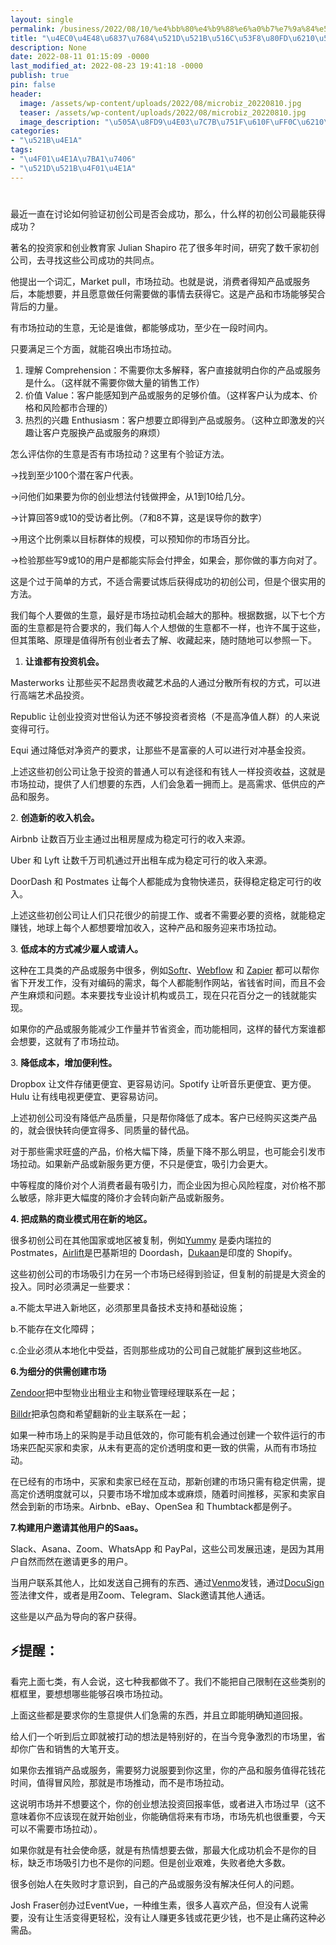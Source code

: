 ```yaml
---
layout: single
permalink: /business/2022/08/10/%e4%bb%80%e4%b9%88%e6%a0%b7%e7%9a%84%e5%88%9d%e5%88%9b%e5%85%ac%e5%8f%b8%e8%83%bd%e6%88%90%e5%8a%9f%ef%bc%9f/
title: "\u4EC0\u4E48\u6837\u7684\u521D\u521B\u516C\u53F8\u80FD\u6210\u529F\uFF1F"
description: None
date: 2022-08-11 01:15:09 -0000
last_modified_at: 2022-08-23 19:41:18 -0000
publish: true
pin: false
header:
  image: /assets/wp-content/uploads/2022/08/microbiz_20220810.jpg
  teaser: /assets/wp-content/uploads/2022/08/microbiz_20220810.jpg
  image_description: "\u505A\u8FD9\u4E03\u7C7B\u751F\u610F\uFF0C\u6210\u529F\u7387\u53D8\u5F88\u5927"
categories:
- "\u521B\u4E1A"
tags:
- "\u4F01\u4E1A\u7BA1\u7406"
- "\u521D\u521B\u4F01\u4E1A"
---
```

#

最近一直在讨论如何验证初创公司是否会成功，那么，什么样的初创公司最能获得成功？

著名的投资家和创业教育家 Julian Shapiro 花了很多年时间，研究了数千家初创公司，去寻找这些公司成功的共同点。

他提出一个词汇，Market pull，市场拉动。也就是说，消费者得知产品或服务后，本能想要，并且愿意做任何需要做的事情去获得它。这是产品和市场能够契合背后的力量。

有市场拉动的生意，无论是谁做，都能够成功，至少在一段时间内。

只要满足三个方面，就能召唤出市场拉动。

  1. 理解 Comprehension：不需要你太多解释，客户直接就明白你的产品或服务是什么。（这样就不需要你做大量的销售工作）
  2. 价值 Value：客户能感知到产品或服务的足够价值。（这样客户认为成本、价格和风险都市合理的）
  3. 热烈的兴趣 Enthusiasm：客户想要立即得到产品或服务。（这种立即激发的兴趣让客户克服换产品或服务的麻烦）

怎么评估你的生意是否有市场拉动？这里有个验证方法。

→找到至少100个潜在客户代表。

→问他们如果要为你的创业想法付钱做押金，从1到10给几分。

→计算回答9或10的受访者比例。（7和8不算，这是误导你的数字）

→用这个比例乘以目标群体的规模，可以预知你的市场百分比。

→检验那些写9或10的用户是都能实际会付押金，如果会，那你做的事方向对了。

这是个过于简单的方式，不适合需要试炼后获得成功的初创公司，但是个很实用的方法。

我们每个人要做的生意，最好是市场拉动机会越大的那种。根据数据，以下七个方面的生意都是符合要求的，我们每人个人想做的生意都不一样，也许不属于这些，但其策略、原理是值得所有创业者去了解、收藏起来，随时随地可以参照一下。

  1. **让谁都有投资机会。**

Masterworks 让那些买不起昂贵收藏艺术品的人通过分散所有权的方式，可以进行高端艺术品投资。

Republic 让创业投资对世俗认为还不够投资者资格（不是高净值人群）的人来说变得可行。

Equi 通过降低对净资产的要求，让那些不是富豪的人可以进行对冲基金投资。

上述这些初创公司让急于投资的普通人可以有途径和有钱人一样投资收益，这就是市场拉动，提供了人们想要的东西，人们会急着一拥而上。是高需求、低供应的产品和服务。

2\. **创造新的收入机会。**

Airbnb 让数百万业主通过出租房屋成为稳定可行的收入来源。

Uber 和 Lyft 让数千万司机通过开出租车成为稳定可行的收入来源。

DoorDash 和 Postmates 让每个人都能成为食物快递员，获得稳定稳定可行的收入。

上述这些初创公司让人们只花很少的前提工作、或者不需要必要的资格，就能稳定赚钱，地球上每个人都想要增加收入，这种产品和服务迎来市场拉动。

3\. **低成本的方式减少雇人或请人。**

这种在工具类的产品或服务中很多，例如[Softr](https://www.softr.io)、[Webflow](https://webflow.com) 和 [Zapier](https://zapier.com) 都可以帮你省下开发工作，没有对编码的需求，每个人都能制作网站，省钱省时间，而且不会产生麻烦和问题。本来要找专业设计机构或员工，现在只花百分之一的钱就能实现。

如果你的产品或服务能减少工作量并节省资金，而功能相同，这样的替代方案谁都会想要，这就有了市场拉动。

3\. **降低成本，增加便利性。**

Dropbox 让文件存储更便宜、更容易访问。Spotify 让听音乐更便宜、更方便。Hulu 让有线电视更便宜、更容易访问。

上述初创公司没有降低产品质量，只是帮你降低了成本。客户已经购买这类产品的，就会很快转向便宜得多、同质量的替代品。

对于那些需求旺盛的产品，价格大幅下降，质量下降不那么明显，也可能会引发市场拉动。如果新产品或新服务更方便，不只是便宜，吸引力会更大。

中等程度的降价对个人消费者最有吸引力，而企业因为担心风险程度，对价格不那么敏感，除非更大幅度的降价才会转向新产品或新服务。

**4\. 把成熟的商业模式用在新的地区。**

很多初创公司在其他国家或地区被复制，例如[Yummy](https://www.yummysuperapp.com) 是委内瑞拉的 Postmates，[Airlift](https://play.google.com/store/apps/details?id=com.airlift.shop&hl=en&gl=US)是巴基斯坦的 Doordash，[Dukaan](https://mydukaan.io/us)是印度的 Shopify。

这些初创公司的市场吸引力在另一个市场已经得到验证，但复制的前提是大资金的投入。同时必须满足一些要求：

a.不能太早进入新地区，必须那里具备技术支持和基础设施；

b.不能存在文化障碍；

c.企业必须从本地化中受益，否则那些成功的公司自己就能扩展到这些地区。

**6.为细分的供需创建市场**

[Zendoor](https://zendoor.com)把中型物业出租业主和物业管理经理联系在一起；

[Billdr](https://billdr.co)把承包商和希望翻新的业主联系在一起；

如果一种市场上的采购是手动且低效的，你可能有机会通过创建一个软件运行的市场来匹配买家和卖家，从未有更高的定价透明度和更一致的供需，从而有市场拉动。

在已经有的市场中，买家和卖家已经在互动，那新创建的市场只需有稳定供需，提高定价透明度就可以，只要市场不增加成本或麻烦，随着时间推移，买家和卖家自然会到新的市场来。Airbnb、eBay、OpenSea 和 Thumbtack都是例子。

**7.构建用户邀请其他用户的Saas。**

Slack、Asana、Zoom、WhatsApp 和 PayPal，这些公司发展迅速，是因为其用户自然而然在邀请更多的用户。

当用户联系其他人，比如发送自己拥有的东西、通过[Venmo](https://venmo.com)发钱，通过[DocuSign](https://www.docusign.ca)签法律文件，或者是用Zoom、Telegram、Slack邀请其他人通话。

这些是以产品为导向的客户获得。

## ⚡提醒：

看完上面七类，有人会说，这七种我都做不了。我们不能把自己限制在这些类别的框框里，要想想哪些能够召唤市场拉动。

上面这些都是要求你的生意提供人们急需的东西，并且立即能明确知道回报。

给人们一个听到后立即就被打动的想法是特别好的，在当今竞争激烈的市场里，省却你广告和销售的大笔开支。

如果你去推销产品或服务，需要努力说服要到你这里，你的产品和服务值得花钱花时间，值得冒风险，那就是市场推动，而不是市场拉动。

这说明市场并不想要这个，你的创业想法投资回报率低，或者进入市场过早（这不意味着你不应该现在就开始创业，你能确信将来有市场，市场先机也很重要，今天可以不需要市场拉动）。

如果你就是有社会使命感，就是有热情想要去做，那最大化成功机会不是你的目标，缺乏市场吸引力也不是你的问题。但是创业艰难，失败者绝大多数。

很多创始人在失败时才意识到，自己的产品或服务没有解决任何人的问题。

Josh Fraser创办过EventVue，一种维生素，很多人喜欢产品，但没有人说需要，没有让生活变得更轻松，没有让人赚更多钱或花更少钱，也不是止痛药这种必需品。
